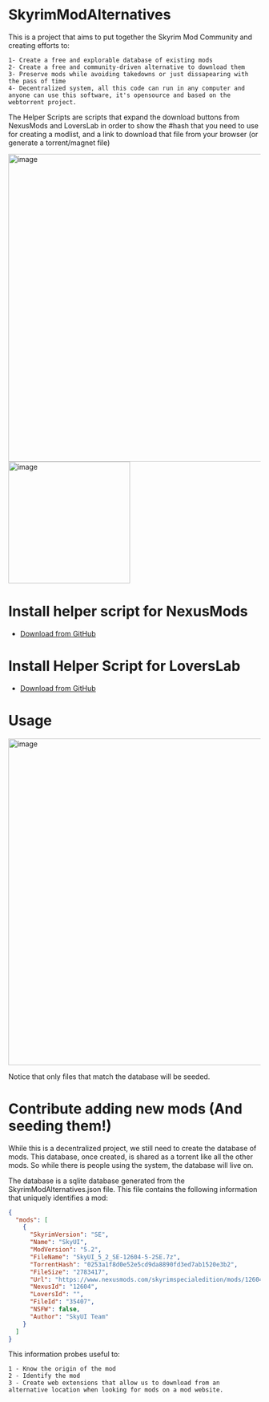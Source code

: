# SkyrimModAlternatives
This is a project that aims to put together the Skyrim Mod Community and creating efforts to: 
```
1- Create a free and explorable database of existing mods
2- Create a free and community-driven alternative to download them
3- Preserve mods while avoiding takedowns or just dissapearing with the pass of time
4- Decentralized system, all this code can run in any computer and anyone can use this software, it's opensource and based on the webtorrent project. 
```


The Helper Scripts are scripts that expand the download buttons from NexusMods and LoversLab in order to show the #hash that you need to use for creating a modlist, and a link to download that file from your browser (or generate a torrent/magnet file)

<img width="614" alt="image" src="https://user-images.githubusercontent.com/6445619/163729234-a643fe86-7323-4f33-8e34-10fc34b81a6f.png">
<img width="243" alt="image" src="https://user-images.githubusercontent.com/6445619/163729250-a5acf6da-3494-4a92-976c-957a09e02528.png">


# Install helper script for NexusMods
- [Download from GitHub](https://github.com/Rucadi/SkyrimModAlternatives/raw/master/scripts/sma_nexus.user.js)
# Install Helper Script for LoversLab
- [Download from GitHub](https://github.com/Rucadi/SkyrimModAlternatives/raw/master/scripts/sma_loverslab.user.js)



# Usage

<img width="652" alt="image" src="https://user-images.githubusercontent.com/6445619/163731231-ec3a50c6-705b-47fc-a5cd-789fea48a6fc.png">

Notice that only files that match the database will be seeded.


# Contribute adding new mods (And seeding them!)

While this is a decentralized project, we still need to create the database of mods. 
This database, once created, is shared as a torrent like all the other mods. So while there is people using the system, the database will live on.

The database is a sqlite database generated from the SkyrimModAlternatives.json file. 
This file contains the following information that uniquely identifies a mod:
```json
{
  "mods": [
    {
      "SkyrimVersion": "SE",
      "Name": "SkyUI",
      "ModVersion": "5.2",
      "FileName": "SkyUI_5_2_SE-12604-5-2SE.7z",
      "TorrentHash": "0253a1f8d0e52e5cd9da8890fd3ed7ab1520e3b2",
      "FileSize": "2783417", 
      "Url": "https://www.nexusmods.com/skyrimspecialedition/mods/12604",
      "NexusId": "12604",
      "LoversId": "",
      "FileId": "35407",
      "NSFW": false,
      "Author": "SkyUI Team"
    }
  ]
}

```
This information probes useful to: 

```
1 - Know the origin of the mod
2 - Identify the mod
3 - Create web extensions that allow us to download from an alternative location when looking for mods on a mod website.
```

